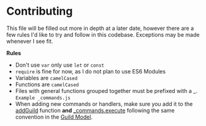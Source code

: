 # Contributing 
This file will be filled out more in depth at a later date, however there are a few rules I'd like to try and follow in this codebase. Exceptions may be made whenever I see fit.

**Rules**
* Don't use `var` only use `let` or `const`
* `require` is fine for now, as I do not plan to use ES6 Modules
* Variables are `camelCased`
* Functions are `camelCased`
* Files with general functions grouped together must be prefixed with a _. `Example _commands.js`
* When adding new commands or handlers, make sure you add it to the [addGuild](https://github.com/Swan/Penguin/blob/master/handlers/_guild.js#L10) function **and** [_commands.execute](https://github.com/Swan/Penguin/blob/master/commands/_commands.js#L23) following the same convention in the [Guild Model](https://github.com/Swan/Penguin/blob/master/models/guild.js#L3).
